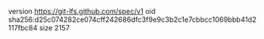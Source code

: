 version https://git-lfs.github.com/spec/v1
oid sha256:d25c074282ce074cff242686dfc3f9e9c3b2c1e7cbbcc1069bbb41d2117fbc84
size 2157
